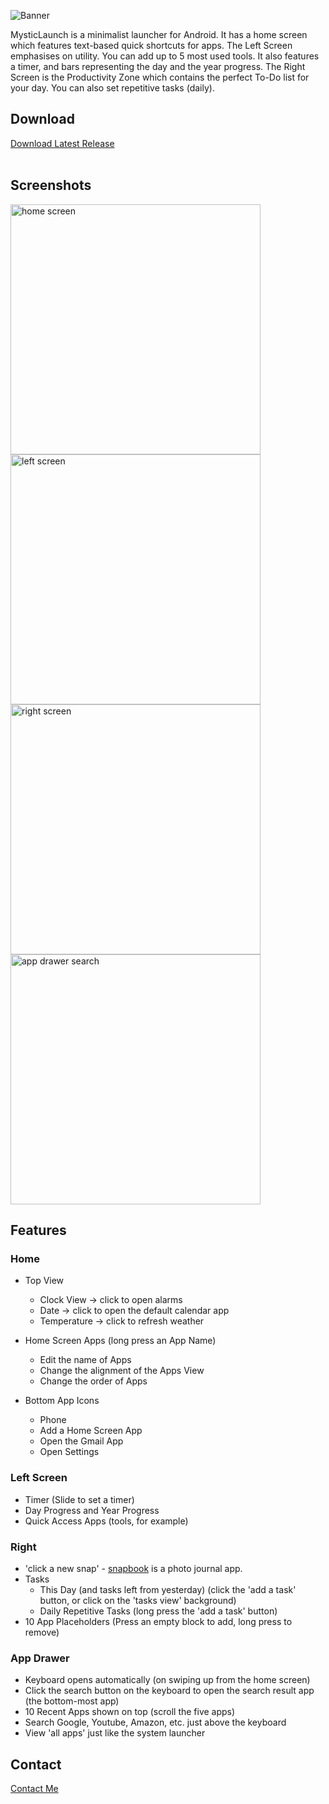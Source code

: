 ![Banner](https://github.com/0-manbir/mysticlaunch/assets/144022685/cc3e16b6-f6d1-424d-ab11-44cd7f40f172)

MysticLaunch is a minimalist launcher for Android. It has a home screen which features text-based quick shortcuts for apps.
The Left Screen emphasises on utility. You can add up to 5 most used tools. It also features a timer, and bars representing the day and the year progress.
The Right Screen is the Productivity Zone which contains the perfect To-Do list for your day. You can also set repetitive tasks (daily).

## Download

<a href="https://github.com/0-manbir/mysticlaunch/releases/latest/download/mysticlaunch.apk" target="_blank">Download Latest Release</a><br><br>

## Screenshots

<img src="https://github.com/0-manbir/mysticlaunch/assets/144022685/58630704-bd84-4194-bf83-72d497d75861" height="400" alt="home screen">
<img src="https://github.com/0-manbir/mysticlaunch/assets/144022685/b8d401c9-6ce3-46a6-b4d6-1e93977ac2d0" height="400" alt="left screen">
<img src="https://github.com/0-manbir/mysticlaunch/assets/144022685/3fdc947a-867f-4c3c-8506-fb3f9b67fbab" height="400" alt="right screen">
<img src="https://github.com/0-manbir/mysticlaunch/assets/144022685/cfa826db-c29c-4b70-8df4-626ce7dcdc2f" height="400" alt="app drawer search">


## Features

### Home

* Top View
  - Clock View -> click to open alarms
  - Date -> click to open the default calendar app
  - Temperature -> click to refresh weather

* Home Screen Apps (long press an App Name)
  - Edit the name of Apps
  - Change the alignment of the Apps View
  - Change the order of Apps

* Bottom App Icons
  - Phone
  - Add a Home Screen App
  - Open the Gmail App
  - Open Settings

### Left Screen

* Timer (Slide to set a timer)
* Day Progress and Year Progress
* Quick Access Apps (tools, for example)

### Right

* 'click a new snap' - <a href="https://github.com/0-manbir/snapbook">snapbook</a> is a photo journal app.
* Tasks
  - This Day (and tasks left from yesterday) (click the 'add a task' button, or click on the 'tasks view' background)
  - Daily Repetitive Tasks (long press the 'add a task' button)
* 10 App Placeholders (Press an empty block to add, long press to remove)

### App Drawer

* Keyboard opens automatically (on swiping up from the home screen)
* Click the search button on the keyboard to open the search result app (the bottom-most app)
* 10 Recent Apps shown on top (scroll the five apps)
* Search Google, Youtube, Amazon, etc. just above the keyboard
* View 'all apps' just like the system launcher

## Contact
<a href="https://github.com/0-manbir/">Contact Me</a>
